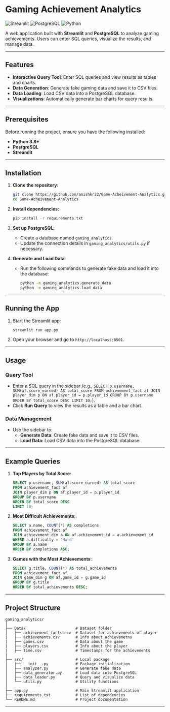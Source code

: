 # Gaming Achievement Analytics

![Streamlit](https://img.shields.io/badge/Streamlit-FF4B4B?style=for-the-badge&logo=Streamlit&logoColor=white)
![PostgreSQL](https://img.shields.io/badge/PostgreSQL-316192?style=for-the-badge&logo=postgresql&logoColor=white)
![Python](https://img.shields.io/badge/Python-3776AB?style=for-the-badge&logo=python&logoColor=white)

A web application built with **Streamlit** and **PostgreSQL** to analyze gaming achievements. Users can enter SQL queries, visualize the results, and manage data.

---

## Features

- **Interactive Query Tool**: Enter SQL queries and view results as tables and charts.
- **Data Generation**: Generate fake gaming data and save it to CSV files.
- **Data Loading**: Load CSV data into a PostgreSQL database.
- **Visualizations**: Automatically generate bar charts for query results.

---

## Prerequisites

Before running the project, ensure you have the following installed:

- **Python 3.8+**
- **PostgreSQL**
- **Streamlit**

---

## Installation

1. **Clone the repository**:
   ```bash
   git clone https://github.com/amishkr22/Game-Acheivement-Analytics.git
   cd Game-Acheivement-Analytics
   ```

2. **Install dependencies**:
   ```bash
   pip install -r requirements.txt
   ```

3. **Set up PostgreSQL**:
   - Create a database named `gaming_analytics`.
   - Update the connection details in `gaming_analytics/utils.py` if necessary.

4. **Generate and Load Data**:
   - Run the following commands to generate fake data and load it into the database:
     ```bash
     python -m gaming_analytics.generate_data
     python -m gaming_analytics.load_data
     ```

---

## Running the App

1. Start the Streamlit app:
   ```bash
   streamlit run app.py
   ```

2. Open your browser and go to `http://localhost:8501`.

---

## Usage

### Query Tool
- Enter a SQL query in the sidebar (e.g., `SELECT p.username, SUM(af.score_earned) AS total_score FROM achievement_fact af JOIN player_dim p ON af.player_id = p.player_id GROUP BY p.username ORDER BY total_score DESC LIMIT 10;`).
- Click **Run Query** to view the results as a table and a bar chart.

### Data Management
- Use the sidebar to:
  - **Generate Data**: Create fake data and save it to CSV files.
  - **Load Data**: Load CSV data into the PostgreSQL database.

---

## Example Queries

1. **Top Players by Total Score**:
   ```sql
   SELECT p.username, SUM(af.score_earned) AS total_score
   FROM achievement_fact af
   JOIN player_dim p ON af.player_id = p.player_id
   GROUP BY p.username
   ORDER BY total_score DESC
   LIMIT 10;
   ```

2. **Most Difficult Achievements**:
   ```sql
   SELECT a.name, COUNT(*) AS completions
   FROM achievement_fact af
   JOIN achievement_dim a ON af.achievement_id = a.achievement_id
   WHERE a.difficulty = 'Hard'
   GROUP BY a.name
   ORDER BY completions ASC;
   ```

3. **Games with the Most Achievements**:
   ```sql
   SELECT g.title, COUNT(*) AS total_achievements
   FROM achievement_fact af
   JOIN game_dim g ON af.game_id = g.game_id
   GROUP BY g.title
   ORDER BY total_achievements DESC;
   ```

---

## Project Structure

```
gaming_analytics/
│
├── Data/                      # Dataset folder
│   ├── achievement_facts.csv  # Dataset for achievements of player
|   ├── achievements.csv       # Info about achievemetns
|   ├── games.csv              # Data about the game
|   ├── players.csv            # Info about the player
|   ├── time.csv               # Timestamps for the achievements
|    
├── src/                       # Local package
│   ├── __init__.py            # Package initialization
│   ├── analyzer.py            # Generate fake data
│   ├── data_generator.py      # Load data into PostgreSQL
│   ├── data_loader.py         # Query and visualize data
│   └── utils.py               # Utility functions
│
├── app.py                     # Main Streamlit application
├── requirements.txt           # List of dependencies
└── README.md                  # Project documentation
```

---